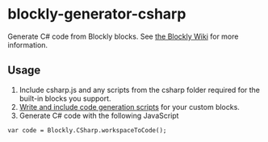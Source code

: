 blockly-generator-csharp
========================

Generate C# code from Blockly blocks.  See [the Blockly Wiki](http://code.google.com/p/blockly/wiki/LanguageGenerators) for more information.

Usage
-----
1. Include csharp.js and any scripts from the csharp folder required for the built-in blocks you support.
2. [Write and include code generation scripts](http://code.google.com/p/blockly/wiki/GeneratingCode) for your custom blocks.
3. Generate C# code with the following JavaScript
```
var code = Blockly.CSharp.workspaceToCode();
```